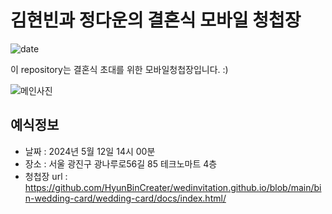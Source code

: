 # 김현빈과 정다운의 결혼식 모바일 청첩장
![date](https://img.shields.io/date/1558189800.svg?style=for-the-badge)

이 repository는 결혼식 초대를 위한 모바일청첩장입니다. :)


![메인사진](https://github.com/HyunBinCreater/wedinvitation.github.io/edit/main/bin-wedding-card/wedding-card/docs/images/wp4.png)

## 예식정보

* 날짜 : 2024년 5월 12일 14시 00분
* 장소 : 서울 광진구 광나루로56길 85 테크노마트 4층
* 청첩장 url : https://github.com/HyunBinCreater/wedinvitation.github.io/blob/main/bin-wedding-card/wedding-card/docs/index.html/

